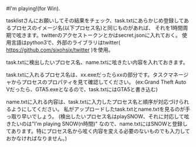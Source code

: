 #I'm playing!(for Win).

tasklistさんにお願いしてその結果をチェック、task.txtにあらかじめ登録してあるプロセスのイメージ名(以下プロセス名)と同じものがあれば、
それを1時間周期で呟きます。twitterのアクセストークンとかはsecret.jsonに入れておく。
使用言語はpython3で、外部のライブラリはtwitter( https://github.com/sixohsix/twitter )を使用。

task.txtに検出したいプロセス名、name.txtに呟きたい内容を入れておきます。

task.txtに入れるプロセス名は、xx.exeだったらxxの部分です。タスクマネージャからプロセスのプロパティを見て確認してください。
(ex:Grand Theft Auto Vだったら、GTA5.exeとなるので、task.txtにはGTA5と書き込む)

name.txtに入れる内容は、task.txtに入力したプロセス名と順序が対応づけられるようにしてください。
私がアップロードしたtask.txtとname.txtを見るのが手っ取り早いでしょう。
(検出したいプロセス名はplaySNOW、それに対応して呟きたいのは"I'm playing SNOW(n時間)" なので、name.txtにはSNOWと登録してあります。特にプロセス名から呟く内容を変える必要のないものでも入力しておかなければなりません。)
